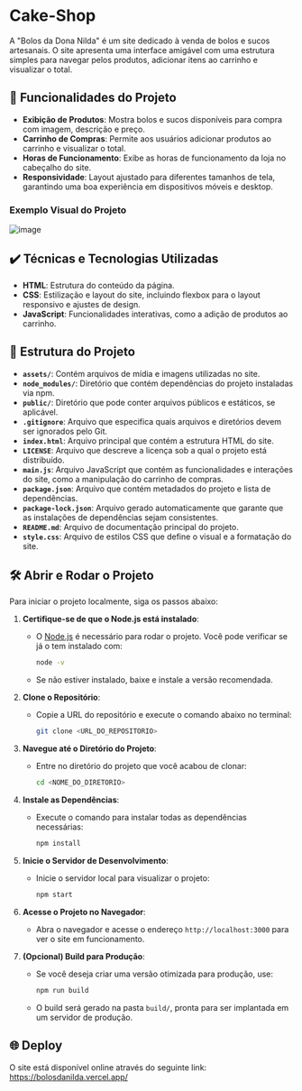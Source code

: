 # Cake-Shop

A "Bolos da Dona Nilda" é um site dedicado à venda de bolos e sucos artesanais. O site apresenta uma interface amigável com uma estrutura simples para navegar pelos produtos, adicionar itens ao carrinho e visualizar o total. 

## 🔨 Funcionalidades do Projeto

- **Exibição de Produtos**: Mostra bolos e sucos disponíveis para compra com imagem, descrição e preço.
- **Carrinho de Compras**: Permite aos usuários adicionar produtos ao carrinho e visualizar o total.
- **Horas de Funcionamento**: Exibe as horas de funcionamento da loja no cabeçalho do site.
- **Responsividade**: Layout ajustado para diferentes tamanhos de tela, garantindo uma boa experiência em dispositivos móveis e desktop.

### Exemplo Visual do Projeto

![image](https://github.com/user-attachments/assets/f03dd31d-ff23-4a6d-aaed-3f1515165022)

## ✔️ Técnicas e Tecnologias Utilizadas

- **HTML**: Estrutura do conteúdo da página.
- **CSS**: Estilização e layout do site, incluindo flexbox para o layout responsivo e ajustes de design.
- **JavaScript**: Funcionalidades interativas, como a adição de produtos ao carrinho.

## 📁 Estrutura do Projeto

- **`assets/`**: Contém arquivos de mídia e imagens utilizadas no site.
- **`node_modules/`**: Diretório que contém dependências do projeto instaladas via npm.
- **`public/`**: Diretório que pode conter arquivos públicos e estáticos, se aplicável.
- **`.gitignore`**: Arquivo que especifica quais arquivos e diretórios devem ser ignorados pelo Git.
- **`index.html`**: Arquivo principal que contém a estrutura HTML do site.
- **`LICENSE`**: Arquivo que descreve a licença sob a qual o projeto está distribuído.
- **`main.js`**: Arquivo JavaScript que contém as funcionalidades e interações do site, como a manipulação do carrinho de compras.
- **`package.json`**: Arquivo que contém metadados do projeto e lista de dependências.
- **`package-lock.json`**: Arquivo gerado automaticamente que garante que as instalações de dependências sejam consistentes.
- **`README.md`**: Arquivo de documentação principal do projeto.
- **`style.css`**: Arquivo de estilos CSS que define o visual e a formatação do site.

## 🛠️ Abrir e Rodar o Projeto

Para iniciar o projeto localmente, siga os passos abaixo:

1. **Certifique-se de que o Node.js está instalado**:
   - O [Node.js](https://nodejs.org/) é necessário para rodar o projeto. Você pode verificar se já o tem instalado com:
     ```bash
     node -v
     ```
   - Se não estiver instalado, baixe e instale a versão recomendada.

2. **Clone o Repositório**:
   - Copie a URL do repositório e execute o comando abaixo no terminal:
     ```bash
     git clone <URL_DO_REPOSITORIO>
     ```

3. **Navegue até o Diretório do Projeto**:
   - Entre no diretório do projeto que você acabou de clonar:
     ```bash
     cd <NOME_DO_DIRETORIO>
     ```

4. **Instale as Dependências**:
   - Execute o comando para instalar todas as dependências necessárias:
     ```bash
     npm install
     ```

5. **Inicie o Servidor de Desenvolvimento**:
   - Inicie o servidor local para visualizar o projeto:
     ```bash
     npm start
     ```

6. **Acesse o Projeto no Navegador**:
   - Abra o navegador e acesse o endereço `http://localhost:3000` para ver o site em funcionamento.

7. **(Opcional) Build para Produção**:
   - Se você deseja criar uma versão otimizada para produção, use:
     ```bash
     npm run build
     ```

   - O build será gerado na pasta `build/`, pronta para ser implantada em um servidor de produção.

## 🌐 Deploy

O site está disponível online através do seguinte link: https://bolosdanilda.vercel.app/

